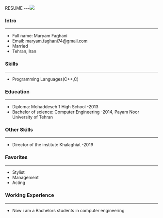 RESUME
---<img src="mf.jpg"> 
### Intro
---
+ Full name: Maryam Faghani
+ Email: maryam.faghani74@gmail.com
+ Married
+ Tehran, Iran
### Skills
---
+ Programming Languages(C++,C)

### Education
---
+ Diploma: Mohaddeseh 1 High School
 -2013
+ Bachelor of science: Computer Engineering
 -2014, Payam Noor University of Tehran
### Other Skills
---
+ Director of the institute Khalaghiat 
-2019
### Favorites
---
+ Stylist
+ Management
+ Acting
### Working Experience
---
+ Now i am a Bachelors students in computer engineering


